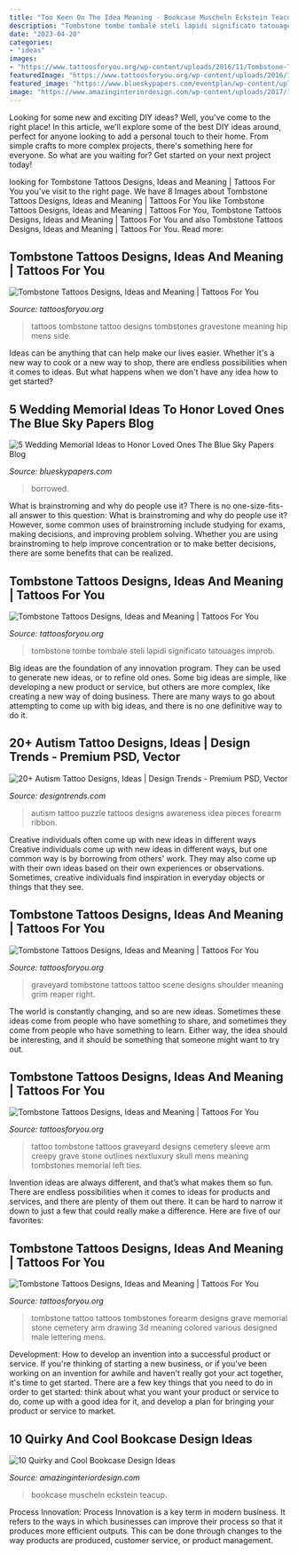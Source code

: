 ```yaml
---
title: "Too Keen On The Idea Meaning - Bookcase Muscheln Eckstein Teacup"
description: "Tombstone tombe tombale steli lapidi significato tatouages improb"
date: "2023-04-20"
categories:
- "ideas"
images:
- "https://www.tattoosforyou.org/wp-content/uploads/2016/11/Tombstone-Tattoo-Drawing.jpg"
featuredImage: "https://www.tattoosforyou.org/wp-content/uploads/2016/11/Tombstone-Tattoo-Drawing.jpg"
featured_image: "https://www.blueskypapers.com/eventplan/wp-content/uploads/2015/07/Navy-and-Peach-Wedding-Anita-Martin-Photography-Bridal-Musings-34.jpg"
image: "https://www.amazinginteriordesign.com/wp-content/uploads/2017/10/Quirky-and-Cool-Bookcase-Designs-2.jpg"
---
```



Looking for some new and exciting DIY ideas? Well, you've come to the right place! In this article, we'll explore some of the best DIY ideas around, perfect for anyone looking to add a personal touch to their home. From simple crafts to more complex projects, there's something here for everyone. So what are you waiting for? Get started on your next project today!

	

		
looking for Tombstone Tattoos Designs, Ideas and Meaning | Tattoos For You you've visit to the right page. We have 8 Images about Tombstone Tattoos Designs, Ideas and Meaning | Tattoos For You like Tombstone Tattoos Designs, Ideas and Meaning | Tattoos For You, Tombstone Tattoos Designs, Ideas and Meaning | Tattoos For You and also Tombstone Tattoos Designs, Ideas and Meaning | Tattoos For You. Read more:
		
    
## Tombstone Tattoos Designs, Ideas And Meaning | Tattoos For You

<img loading=lazy src="http://www.tattoosforyou.org/wp-content/uploads/2016/02/Tattoos-of-Tombstones.jpg" onerror="this.onerror=null;this.src='https://tse3.mm.bing.net/th?id=OIP.JJ5aDqGgCnlu3HTNiPlgLQHaJ4&amp;pid=15.1';" alt="Tombstone Tattoos Designs, Ideas and Meaning | Tattoos For You">

_Source: tattoosforyou.org_

>tattoos tombstone tattoo designs tombstones gravestone meaning hip mens side. 

	

Ideas can be anything that can help make our lives easier. Whether it's a new way to cook or a new way to shop, there are endless possibilities when it comes to ideas. But what happens when we don't have any idea how to get started? 

    
## 5 Wedding Memorial Ideas To Honor Loved Ones The Blue Sky Papers Blog

<img loading=lazy src="https://www.blueskypapers.com/eventplan/wp-content/uploads/2015/07/Navy-and-Peach-Wedding-Anita-Martin-Photography-Bridal-Musings-34.jpg" onerror="this.onerror=null;this.src='https://tse2.mm.bing.net/th?id=OIP.CStx-yWNYhAxxgxuznxIvgHaKS&amp;pid=15.1';" alt="5 Wedding Memorial Ideas to Honor Loved Ones The Blue Sky Papers Blog">

_Source: blueskypapers.com_

>borrowed. 

	

What is brainstroming and why do people use it?
There is no one-size-fits-all answer to this question: What is brainstroming and why do people use it? However, some common uses of brainstroming include studying for exams, making decisions, and improving problem solving. Whether you are using brainstroming to help improve concentration or to make better decisions, there are some benefits that can be realized.

    
## Tombstone Tattoos Designs, Ideas And Meaning | Tattoos For You

<img loading=lazy src="https://www.tattoosforyou.org/wp-content/uploads/2016/11/Tombstone-Tattoos-Ideas.jpg" onerror="this.onerror=null;this.src='https://tse3.mm.bing.net/th?id=OIP.cNBeL9NE73ZRzc18UBHBpwHaHa&amp;pid=15.1';" alt="Tombstone Tattoos Designs, Ideas and Meaning | Tattoos For You">

_Source: tattoosforyou.org_

>tombstone tombe tombale steli lapidi significato tatouages improb. 

	

Big ideas are the foundation of any innovation program. They can be used to generate new ideas, or to refine old ones. Some big ideas are simple, like developing a new product or service, but others are more complex, like creating a new way of doing business. There are many ways to go about attempting to come up with big ideas, and there is no one definitive way to do it.

    
## 20+ Autism Tattoo Designs, Ideas | Design Trends - Premium PSD, Vector

<img loading=lazy src="https://images.designtrends.com/wp-content/uploads/2016/06/16123024/Puzzle-Autism-Tattoo-Idea.jpg" onerror="this.onerror=null;this.src='https://tse4.mm.bing.net/th?id=OIP.lSO4OusqML_UzrR_BTlJ3QHaHa&amp;pid=15.1';" alt="20+ Autism Tattoo Designs, Ideas | Design Trends - Premium PSD, Vector">

_Source: designtrends.com_

>autism tattoo puzzle tattoos designs awareness idea pieces forearm ribbon. 

	

Creative individuals often come up with new ideas in different ways
Creative individuals come up with new ideas in different ways, but one common way is by borrowing from others' work. They may also come up with their own ideas based on their own experiences or observations. Sometimes, creative individuals find inspiration in everyday objects or things that they see.

    
## Tombstone Tattoos Designs, Ideas And Meaning | Tattoos For You

<img loading=lazy src="https://www.tattoosforyou.org/wp-content/uploads/2016/11/Tombstone-Tattoos-for-Men.jpg" onerror="this.onerror=null;this.src='https://tse1.mm.bing.net/th?id=OIP.EaZhJguEeHE9cuq9HEoq6AHaFj&amp;pid=15.1';" alt="Tombstone Tattoos Designs, Ideas and Meaning | Tattoos For You">

_Source: tattoosforyou.org_

>graveyard tombstone tattoos tattoo scene designs shoulder meaning grim reaper right. 

	

The world is constantly changing, and so are new ideas. Sometimes these ideas come from people who have something to share, and sometimes they come from people who have something to learn. Either way, the idea should be interesting, and it should be something that someone might want to try out.

    
## Tombstone Tattoos Designs, Ideas And Meaning | Tattoos For You

<img loading=lazy src="http://www.tattoosforyou.org/wp-content/uploads/2016/02/Tombstone-Tattoos-Pictures.jpg" onerror="this.onerror=null;this.src='https://tse1.mm.bing.net/th?id=OIP.DwVuokVlqGdrx8L8rbtisgHaIy&amp;pid=15.1';" alt="Tombstone Tattoos Designs, Ideas and Meaning | Tattoos For You">

_Source: tattoosforyou.org_

>tattoo tombstone tattoos graveyard designs cemetery sleeve arm creepy grave stone outlines nextluxury skull mens meaning tombstones memorial left ties. 

	

Invention ideas are always different, and that’s what makes them so fun. There are endless possibilities when it comes to ideas for products and services, and there are plenty of them out there. It can be hard to narrow it down to just a few that could really make a difference. Here are five of our favorites: 

    
## Tombstone Tattoos Designs, Ideas And Meaning | Tattoos For You

<img loading=lazy src="https://www.tattoosforyou.org/wp-content/uploads/2016/11/Tombstone-Tattoo-Drawing.jpg" onerror="this.onerror=null;this.src='https://tse3.mm.bing.net/th?id=OIP.p9K9etS_rmYbkOCTaa1qqQHaHa&amp;pid=15.1';" alt="Tombstone Tattoos Designs, Ideas and Meaning | Tattoos For You">

_Source: tattoosforyou.org_

>tombstone tattoo tattoos tombstones forearm designs grave memorial stone cemetery arm drawing 3d meaning colored various designed male lettering mens. 

	

Development: How to develop an invention into a successful product or service.
If you're thinking of starting a new business, or if you've been working on an invention for awhile and haven't really got your act together, it's time to get started. There are a few key things that you need to do in order to get started: think about what you want your product or service to do, come up with a good idea for it, and develop a plan for bringing your product or service to market.

    
## 10 Quirky And Cool Bookcase Design Ideas

<img loading=lazy src="https://www.amazinginteriordesign.com/wp-content/uploads/2017/10/Quirky-and-Cool-Bookcase-Designs-2.jpg" onerror="this.onerror=null;this.src='https://tse4.mm.bing.net/th?id=OIP.RGeI70x_u_OoLF1_np4ekAHaLD&amp;pid=15.1';" alt="10 Quirky and Cool Bookcase Design Ideas">

_Source: amazinginteriordesign.com_

>bookcase muscheln eckstein teacup. 

	

Process Innovation:
Process Innovation is a key term in modern business. It refers to the ways in which businesses can improve their process so that it produces more efficient outputs. This can be done through changes to the way products are produced, customer service, or product management.

